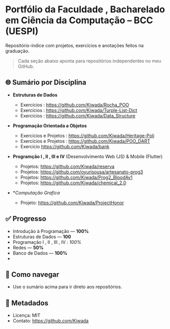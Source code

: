 # Portfólio da Faculdade , Bacharelado em Ciência da Computação – BCC (UESPI) 

Repositório-índice com projetos, exercícios e anotações feitos na graduação.
> Cada seção abaixo aponta para repositórios independentes no meu GitHub.

## 🌐 Sumário por Disciplina

- **Estruturas de Dados**
    - Exercícios : https://github.com/Kiwada/Rocha_POO
    - Exercícios : https://github.com/Kiwada/Turple-List-Dict
    - Exercícios :  https://github.com/Kiwada/Data_Structure

- **Programação Orientada a Objetos**
   - Exercícios e Projetos : https://github.com/Kiwada/Heritage-Poli
   -  Exercícios e Projetos : https://github.com/Kiwada/POO_DART
   - Exercício https://github.com/Kiwada/bank
    

- **Programção I   , II , III e IV** (Desenvolvimento Web (JS)  & Mobile (Flutter)

  - Projetos: https://github.com/Kiwada/reserva
  - Projetos: https://github.com/oyurisousa/artesanato-prog3
  - Projetos: https://github.com/Kiwada/Prog2_BloodAv1
  - Projetos: https://github.com/Kiwada/chemical_2.0

 
- **Computação Grafíca*
  
   - Projeto:  https://github.com/Kiwada/ProjectHonor


  

## ✅ Progresso 
- Introdução à Programação — **100%**
- Estruturas de Dados — **100**
- Programação I , II , III , IV : *100%*
- Redes — **50%**
- Banco de Dados — **100%**
- 

## 🧭 Como navegar
- Use o sumário acima para ir direto aos repositórios.

## 🧾 Metadados
- Licença: MIT
- Contato: https://github.com/Kiwada
